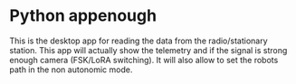 # Python appenough
This is the desktop app for reading the data from the radio/stationary station. This app will actually show the telemetry and if the signal is strong enough camera (FSK/LoRA switching). It will also allow to set the robots path in the non autonomic mode.
